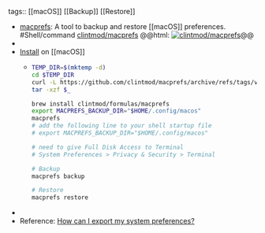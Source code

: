tags:: [[macOS]] [[Backup]] [[Restore]]

- [macprefs](https://github.com/clintmod/macprefs): A tool to backup and restore [[macOS]] preferences. #Shell/command
  [clintmod/macprefs](https://github.com/clintmod/macprefs)
  @@html: <a href="https://github.com/clintmod/macprefs/"><img src="https://github-readme-stats-astronomer.vercel.app/api/pin/?username=clintmod&repo=macprefs&theme=tokyonight" alt="clintmod/macprefs"/></a>@@
-
- [Install](https://github.com/clintmod/macprefs#installation) on [[macOS]]
	- ```bash
	  TEMP_DIR=$(mktemp -d)
	  cd $TEMP_DIR
	  curl -L https://github.com/clintmod/macprefs/archive/refs/tags/v1.0.17.tar.gz --output "macprefs_v1.0.17.tar.gz"
	  tar -xzf $_
	  
	  brew install clintmod/formulas/macprefs
	  export MACPREFS_BACKUP_DIR="$HOME/.config/macos"
	  macprefs
	  # add the following line to your shell startup file
	  # export MACPREFS_BACKUP_DIR="$HOME/.config/macos"
	  
	  # need to give Full Disk Access to Terminal
	  # System Preferences > Privacy & Security > Terminal
	  
	  # Backup
	  macprefs backup
	  
	  # Restore
	  macprefs restore
	  ```
-
- Reference: [How can I export my system preferences?](https://apple.stackexchange.com/a/305540)